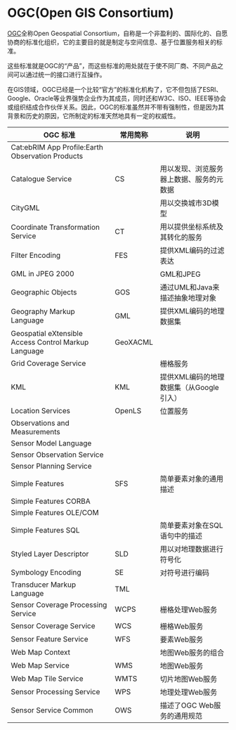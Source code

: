 #   OGC(Open GIS Consortium)
[OGC](http://www.opengeospatial.org/)全称Open Geospatial Consortium，自称是一个非盈利的、国际化的、自愿协商的标准化组织，它的主要目的就是制定与空间信息、基于位置服务相关的标准。

这些标准就是OGC的“产品”，而这些标准的用处就在于使不同厂商、不同产品之间可以通过统一的接口进行互操作。

在GIS领域，OGC已经是一个比较“官方”的标准化机构了，它不但包括了ESRI、Google、Oracle等业界强势企业作为其成员，同时还和W3C、ISO、IEEE等协会或组织结成合作伙伴关系。因此，OGC的标准虽然并不带有强制性，但是因为其背景和历史的原因，它所制定的标准天然地具有一定的权威性。

|OGC 标准|常用简称|说明|
|--------|-------|---|
|Cat:ebRIM App Profile:Earth Observation Products|
|Catalogue Service|CS|用以发现、浏览服务器上数据、服务的元数据|
|CityGML||用以交换城市3D模型|
|Coordinate Transformation Service|CT|用以提供坐标系统及其转化的服务|
|Filter Encoding|FES|提供XML编码的过滤表达|
|GML in JPEG 2000||GML和JPEG|2000编码图像的结合|
|Geographic Objects|GOS|通过UML和Java来描述抽象地理对象|
|Geography Markup Language|GML|提供XML编码的地理数据集|
|Geospatial eXtensible Access Control Markup Language|GeoXACML|
|Grid Coverage Service||栅格服务|
|KML|KML|提供XML编码的地理数据集（从Google引入）|
|Location Services|OpenLS|位置服务|
|Observations and Measurements|
|Sensor Model Language|
|Sensor Observation Service|
|Sensor Planning Service|
|Simple Features|SFS|简单要素对象的通用描述|
|Simple Features CORBA|
|Simple Features OLE/COM|
|Simple Features SQL||简单要素对象在SQL语句中的描述|
|Styled Layer Descriptor|SLD|用以对地理数据进行符号化|
|Symbology Encoding|SE|对符号进行编码|
|Transducer Markup Language|TML|
|Sensor Coverage Processing Service|WCPS|栅格处理Web服务|
|Sensor Coverage Service|WCS|栅格Web服务|
|Sensor Feature Service|WFS|要素Web服务|
|Web Map Context||地图Web服务的组合|
|Web Map Service|WMS|地图Web服务|
|Web Map Tile Service|WMTS|切片地图Web服务|
|Sensor Processing Service|WPS|地理处理Web服务|
|Sensor Service Common|OWS|描述了OGC Web服务的通用规范|
